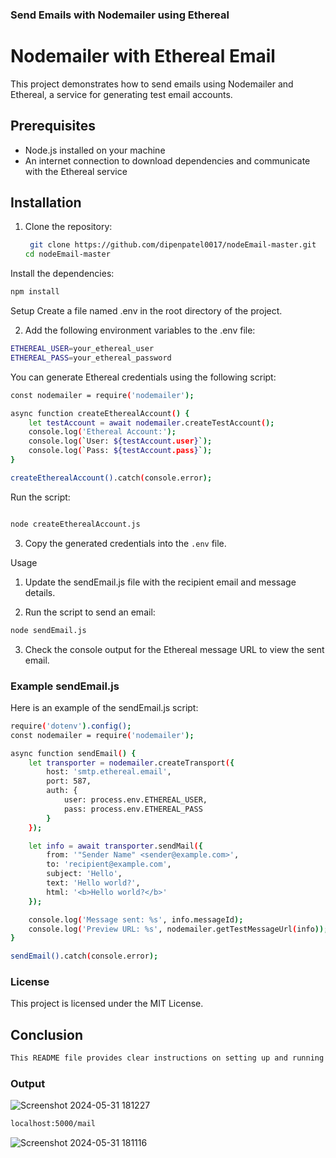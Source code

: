 ### Send Emails with Nodemailer using Ethereal

# Nodemailer with Ethereal Email

This project demonstrates how to send emails using Nodemailer and Ethereal, a service for generating test email accounts.

## Prerequisites

- Node.js installed on your machine
- An internet connection to download dependencies and communicate with the Ethereal service

## Installation

1. Clone the repository:
   ```bash
    git clone https://github.com/dipenpatel0017/nodeEmail-master.git
   cd nodeEmail-master
Install the dependencies:
```bash
npm install
```
Setup
Create a file named .env in the root directory of the project.

2. Add the following environment variables to the .env file:
```bash
ETHEREAL_USER=your_ethereal_user
ETHEREAL_PASS=your_ethereal_password
```

You can generate Ethereal credentials using the following script:
```bash
const nodemailer = require('nodemailer');

async function createEtherealAccount() {
    let testAccount = await nodemailer.createTestAccount();
    console.log('Ethereal Account:');
    console.log(`User: ${testAccount.user}`);
    console.log(`Pass: ${testAccount.pass}`);
}

createEtherealAccount().catch(console.error);
```

Run the script:

```bash

node createEtherealAccount.js
```
3. Copy the generated credentials into the `.env` file.

Usage
1. Update the sendEmail.js file with the recipient email and message details.

2. Run the script to send an email:

```bash
node sendEmail.js
```
3. Check the console output for the Ethereal message URL to view the sent email.

### Example sendEmail.js
Here is an example of the sendEmail.js script:
```bash
require('dotenv').config();
const nodemailer = require('nodemailer');

async function sendEmail() {
    let transporter = nodemailer.createTransport({
        host: 'smtp.ethereal.email',
        port: 587,
        auth: {
            user: process.env.ETHEREAL_USER,
            pass: process.env.ETHEREAL_PASS
        }
    });

    let info = await transporter.sendMail({
        from: '"Sender Name" <sender@example.com>',
        to: 'recipient@example.com',
        subject: 'Hello',
        text: 'Hello world?',
        html: '<b>Hello world?</b>'
    });

    console.log('Message sent: %s', info.messageId);
    console.log('Preview URL: %s', nodemailer.getTestMessageUrl(info));
}

sendEmail().catch(console.error);
```

### License
This project is licensed under the MIT License.


## Conclusion
```bash 
This README file provides clear instructions on setting up and running a Node.js project that sends emails using Nodemailer and Ethereal. It includes steps for installing dependencies, configuring environment variables, and running the email-sending script.
```
### Output

![Screenshot 2024-05-31 181227](https://github.com/dipenpatel0017/nodeEmail-master/assets/154975783/97ade65f-58ec-4e72-9756-a59d02606122)

```bash
localhost:5000/mail
```
![Screenshot 2024-05-31 181116](https://github.com/dipenpatel0017/nodeEmail-master/assets/154975783/ac7043c3-ec9f-4786-abe6-1353ef0c3cc1)



